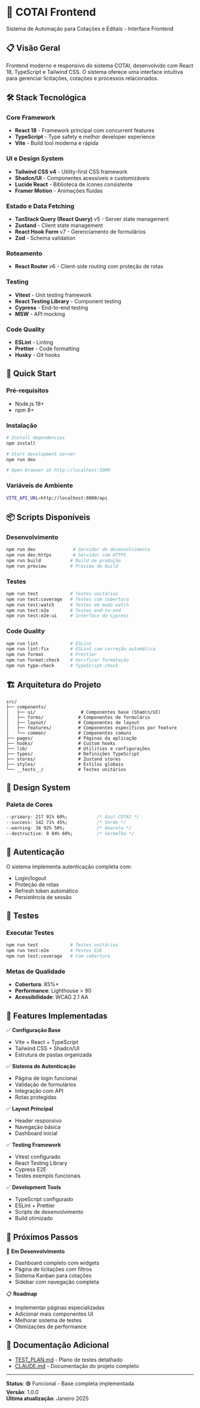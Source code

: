 # 🚀 COTAI Frontend

Sistema de Automação para Cotações e Editais - Interface Frontend

## 📋 Visão Geral

Frontend moderno e responsivo do sistema COTAI, desenvolvido com React 18, TypeScript e Tailwind CSS. O sistema oferece uma interface intuitiva para gerenciar licitações, cotações e processos relacionados.

## 🛠️ Stack Tecnológica

### Core Framework
- **React 18** - Framework principal com concurrent features
- **TypeScript** - Type safety e melhor developer experience
- **Vite** - Build tool moderna e rápida

### UI e Design System
- **Tailwind CSS v4** - Utility-first CSS framework
- **Shadcn/UI** - Componentes acessíveis e customizáveis
- **Lucide React** - Biblioteca de ícones consistente
- **Framer Motion** - Animações fluidas

### Estado e Data Fetching
- **TanStack Query (React Query)** v5 - Server state management
- **Zustand** - Client state management
- **React Hook Form** v7 - Gerenciamento de formulários
- **Zod** - Schema validation

### Roteamento
- **React Router** v6 - Client-side routing com proteção de rotas

### Testing
- **Vitest** - Unit testing framework
- **React Testing Library** - Component testing
- **Cypress** - End-to-end testing
- **MSW** - API mocking

### Code Quality
- **ESLint** - Linting
- **Prettier** - Code formatting
- **Husky** - Git hooks

## 🚀 Quick Start

### Pré-requisitos
- Node.js 18+
- npm 8+

### Instalação
```bash
# Install dependencies
npm install

# Start development server
npm run dev

# Open browser at http://localhost:3000
```

### Variáveis de Ambiente
```bash
VITE_API_URL=http://localhost:8000/api
```

## 📦 Scripts Disponíveis

### Desenvolvimento
```bash
npm run dev              # Servidor de desenvolvimento
npm run dev:https        # Servidor com HTTPS
npm run build           # Build de produção
npm run preview         # Preview do build
```

### Testes
```bash
npm run test            # Testes unitários
npm run test:coverage   # Testes com cobertura
npm run test:watch      # Testes em modo watch
npm run test:e2e        # Testes end-to-end
npm run test:e2e:ui     # Interface do Cypress
```

### Code Quality
```bash
npm run lint            # ESLint
npm run lint:fix        # ESLint com correção automática
npm run format          # Prettier
npm run format:check    # Verificar formatação
npm run type-check      # TypeScript check
```

## 🏗️ Arquitetura do Projeto

```
src/
├── components/
│   ├── ui/                 # Componentes base (Shadcn/UI)
│   ├── forms/             # Componentes de formulário
│   ├── layout/            # Componentes de layout
│   ├── features/          # Componentes específicos por feature
│   └── common/            # Componentes comuns
├── pages/                 # Páginas da aplicação
├── hooks/                 # Custom hooks
├── lib/                   # Utilities e configurações
├── types/                 # Definições TypeScript
├── stores/                # Zustand stores
├── styles/                # Estilos globais
└── __tests__/             # Testes unitários
```

## 🎨 Design System

### Paleta de Cores
```css
--primary: 217 91% 60%;           /* Azul COTAI */
--success: 142 71% 45%;           /* Verde */
--warning: 38 92% 50%;            /* Amarelo */
--destructive: 0 84% 60%;         /* Vermelho */
```

## 🔐 Autenticação

O sistema implementa autenticação completa com:
- Login/logout
- Proteção de rotas
- Refresh token automático
- Persistência de sessão

## 🧪 Testes

### Executar Testes
```bash
npm run test            # Testes unitários
npm run test:e2e        # Testes E2E
npm run test:coverage   # Com cobertura
```

### Metas de Qualidade
- **Cobertura**: 85%+
- **Performance**: Lighthouse > 90
- **Acessibilidade**: WCAG 2.1 AA

## 📱 Features Implementadas

✅ **Configuração Base**
- Vite + React + TypeScript
- Tailwind CSS + Shadcn/UI
- Estrutura de pastas organizada

✅ **Sistema de Autenticação**
- Página de login funcional
- Validação de formulários
- Integração com API
- Rotas protegidas

✅ **Layout Principal**
- Header responsivo
- Navegação básica
- Dashboard inicial

✅ **Testing Framework**
- Vitest configurado
- React Testing Library
- Cypress E2E
- Testes exemplo funcionais

✅ **Development Tools**
- TypeScript configurado
- ESLint + Prettier
- Scripts de desenvolvimento
- Build otimizado

## 🚀 Próximos Passos

🔄 **Em Desenvolvimento**
- Dashboard completo com widgets
- Página de licitações com filtros
- Sistema Kanban para cotações
- Sidebar com navegação completa

📋 **Roadmap**
- Implementar páginas especializadas
- Adicionar mais componentes UI
- Melhorar sistema de testes
- Otimizações de performance

## 📄 Documentação Adicional

- [TEST_PLAN.md](./TEST_PLAN.md) - Plano de testes detalhado
- [CLAUDE.md](../CLAUDE.md) - Documentação do projeto completo

---

**Status**: 🟢 Funcional - Base completa implementada  
**Versão**: 1.0.0  
**Última atualização**: Janeiro 2025
```
